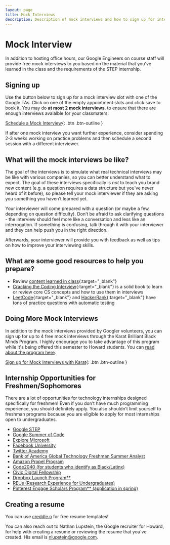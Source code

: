```yaml
---
layout: page
title: Mock Interviews
description: Description of mock interviews and how to sign up for interviews
---
```

# Mock Interview
In addition to hosting office hours, our Google Engineers on course staff will provide free mock interviews to you based on the material that you've learned in the class and the requirements of the STEP internship. 

## Signing up

Use the button below to sign up for a mock interview slot with one of the Google TAs. Click on one of the empty appointment slots and click save to book it. You may do **at most 2 mock interviews**, to ensure that there are enough interviews avaialble for your classmaters. 

[Schedule a Mock Interview](https://calendar.google.com/calendar/u/0/selfsched?sstoken=UU1kU0hnS0VoOUM0fGRlZmF1bHR8NzVjM2ExNmY1YzBlZDE1YTE0MWMzODNhMDJlZWJjNzA){: .btn .btn-outline }

If after one mock interview you want further experience, consider spending 2-3 weeks working on practice problems and then schedule a second session with a different interviewer.

## What will the mock interviews be like?

The goal of the interviews is to simulate what real technical interviews may be like with various companies, so you can better understand what to expect. The goal of these interviews specifically is *not* to teach you brand new content (e.g. a question requires a data structure but you’ve never heard of it before), so please tell your mock interviewer if they are asking you something you haven’t learned yet.

Your interviewer will come prepared with a question (or maybe a few, depending on question difficulty). Don’t be afraid to ask clarifying questions - the interview should feel more like a conversation and less like an interrogation. If something is confusing, talk through it with your interviewer and they can help push you in the right direction.

Afterwards, your interviewer will provide you with feedback as well as tips on how to improve your interviewing skills. 

## What are some good resources to help you prepare?

- Review [content learned in class](https://csci100.org/calendar/){:target="_blank"}
- [Cracking the Coding Interview](https://www.crackingthecodinginterview.com/){:target="_blank"} is a solid book to learn or review core CS concepts and how to use them in interviews 
- [LeetCode](https://leetcode.com/){:target="_blank"} and [HackerRank](https://www.hackerrank.com/){:target="_blank"} have tons of practice questions with automatic testing

## Doing More Mock Interviews

In addition to the mock interviews provided by Googler volunteers, you can sign up for up to 4 free mock interviews through the Karat Brilliant Black Minds Program. I highly encourage you to take advantage of this program while it's being offered this semester to Howard students. You can [read about the program here](https://mcusercontent.com/705e24c8890b338f1b5259903/files/a6af5094-0ec6-c365-9a77-2fdde1dcfd75/BBM_Welcome_Brief_and_FAQ_v1.pdf).

[Sign up for Mock Interviews with Karat](https://mailchi.mp/96b121ec2637/the-brilliant-black-minds-program){: .btn .btn-outline }

## Internship Opportunities for Freshmen/Sophomores

There are a lot of opportunities for technology internships designed specifically for freshmen! Even if you don’t have much programming experience, you should definitely apply. You also shouldn’t limit yourself to freshman programs because you are eligible to apply for most internships open to undergraduates.

- [Google STEP](https://buildyourfuture.withgoogle.com/programs/step/)
- [Google Summer of Code](https://summerofcode.withgoogle.com/)
- [Explore Microsoft](https://careers.microsoft.com/us/en/job/1080729/Explore-Intern-Opportunities)
- [Facebook University](https://www.facebook.com/careers/jobs/532964131139722/)
- [Twitter Academy](https://twitteracademy21.splashthat.com/)
- [Bank of America Global Technology Freshman Summer Analyst](https://campus.bankofamerica.com/careers/Global-Technology-Summer-Analyst-Program-US.html)
- [Amazon Propel Program](https://www.amazon.jobs/en/jobs/1714937/amazon-propel-program-app-internship-summer-2022-us)
- [Code2040 (for students who identify as Black/Latinx)](http://www.code2040.org/)
- [Civic Digital Fellowship](https://www.codingitforward.com/civic-digital-fellowship)
- [Dropbox Launch Program**](https://www.dropbox.com/jobs/teams/emerging-talent)
- [REUs (Research Experience for Undergraduates)](https://www.nsf.gov/crssprgm/reu/list_result.jsp?unitid=5049)
- [Pinterest Engage Scholars Program** (application in spring)](https://www.pinterestcareers.com/early-career/apprenticeship-development-programs/)

## Creating a resume
You can use [creddle.o](http://creddle.io/) for free resume templates! 

You can also reach out to Nathan Lupstein, the Google recruiter for Howard, for help with creating a resume or reviewing the resume that you've created. His email is nlupstein@google.com.
